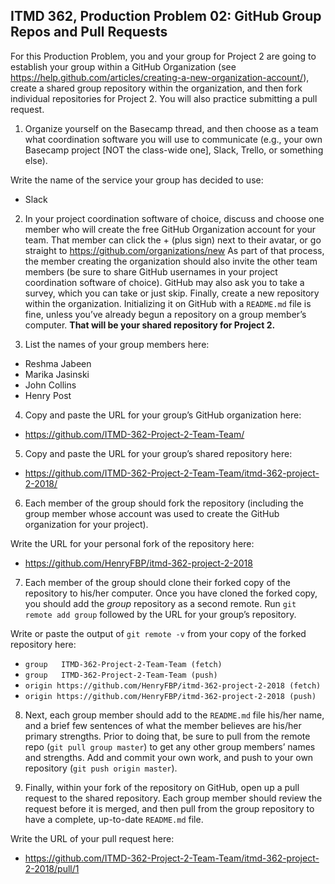 ## ITMD 362, Production Problem 02: GitHub Group Repos and Pull Requests

For this Production Problem, you and your group for Project 2 are going to establish your group
within a GitHub Organization (see
https://help.github.com/articles/creating-a-new-organization-account/), create a shared group
repository within the organization, and then fork individual repositories for Project 2. You will
also practice submitting a pull request.

1. Organize yourself on the Basecamp thread, and then choose as a team what coordination software
you will use to communicate (e.g., your own Basecamp project [NOT the class-wide one], Slack,
Trello, or something else).

Write the name of the service your group has decided to use:
  - Slack

2. In your project coordination software of choice, discuss and choose one member who will create
the free GitHub Organization account for your team. That member can click the + (plus sign) next to
their avatar, or go straight to https://github.com/organizations/new As part of that process, the
member creating the organization should also invite the other team members (be sure to share GitHub
usernames in your project coordination software of choice). GitHub may also ask you to take a
survey, which you can take or just skip. Finally, create a new repository within the organization.
Initializing it on GitHub with a `README.md` file is fine, unless you’ve already begun a repository
on a group member’s computer. **That will be your shared repository for Project 2.**

3. List the names of your group members here:
  - Reshma Jabeen
  - Marika Jasinski
  - John Collins
  - Henry Post

4. Copy and paste the URL for your group’s GitHub organization here:
  - https://github.com/ITMD-362-Project-2-Team-Team/

5. Copy and paste the URL for your group’s shared repository here:
  - https://github.com/ITMD-362-Project-2-Team-Team/itmd-362-project-2-2018/

6. Each member of the group should fork the repository (including the group member whose account
was used to create the GitHub organization for your project).

Write the URL for your personal fork of the repository here:
  - https://github.com/HenryFBP/itmd-362-project-2-2018

7. Each member of the group should clone their forked copy of the repository to his/her computer.
Once you have cloned the forked copy, you should add the *group* repository as a second remote. Run
`git remote add group` followed by the URL for your group’s repository.

Write or paste the output of `git remote -v` from your copy of the forked repository here:

  - `group   ITMD-362-Project-2-Team-Team (fetch)`
  - `group   ITMD-362-Project-2-Team-Team (push)`
  - `origin https://github.com/HenryFBP/itmd-362-project-2-2018 (fetch)`
  - `origin https://github.com/HenryFBP/itmd-362-project-2-2018 (push)`

8. Next, each group member should add to the `README.md` file his/her name, and a brief few
sentences of what the member believes are his/her primary strengths. Prior to doing that, be sure to
pull from the remote repo (`git pull group master`) to get any other group members’ names and
strengths. Add and commit your own work, and push to your own repository (`git push origin master`).

9. Finally, within your fork of the repository on GitHub, open up a pull request to the shared
repository. Each group member should review the request before it is merged, and then pull from the
group repository to have a complete, up-to-date `README.md` file.

Write the URL of your pull request here:
- https://github.com/ITMD-362-Project-2-Team-Team/itmd-362-project-2-2018/pull/1
